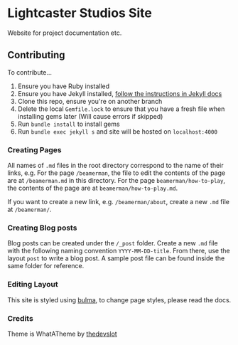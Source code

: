 # Lightcaster Studios Site

Website for project documentation etc.

## Contributing

To contribute...
1. Ensure you have Ruby installed
2. Ensure you have Jekyll installed, [follow the instructions in Jekyll docs](https://jekyllrb.com/docs/)
3. Clone this repo, ensure you're on another branch
4. Delete the local `Gemfile.lock` to ensure that you have a fresh file when installing gems later (Will cause errors if skipped)
5. Run `bundle install` to install gems
6. Run `bundle exec jekyll s` and site will be hosted on `localhost:4000`

### Creating Pages

All names of `.md` files in the root directory correspond to the name of their links, e.g. For the page `/beamerman`, the file to edit the contents of the page are at `/beamerman.md` in this directory. For the page `beamerman/how-to-play`, the contents of the page are at `beamerman/how-to-play.md`.

If you want to create a new link, e.g. `/beamerman/about`, create a new `.md` file at `/beamerman/`.

### Creating Blog posts

Blog posts can be created under the `/_post` folder. Create a new `.md` file with the following naming convention `YYYY-MM-DD-title`. From there, use the layout `post` to write a blog post. A sample post file can be found inside the same folder for reference.

### Editing Layout

This site is styled using [bulma](https://bulma.io/documentation/), to change page styles, please read the docs.

### Credits

Theme is WhatATheme by [thedevslot](https://github.com/thedevslot/WhatATheme) 
